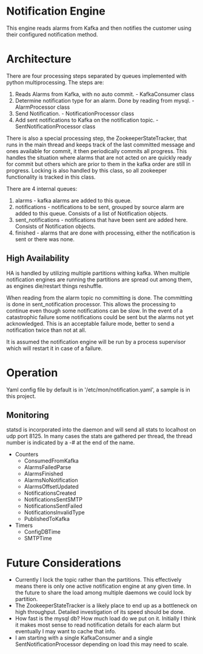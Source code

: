# Notification Engine

This engine reads alarms from Kafka and then notifies the customer using their configured notification method.

# Architecture
There are four processing steps separated by queues implemented with python multiprocessing. The steps are:

1. Reads Alarms from Kafka, with no auto commit. - KafkaConsumer class
2. Determine notification type for an alarm. Done by reading from mysql. - AlarmProcessor class
3. Send Notification. - NotificationProcessor class
4. Add sent notifications to Kafka on the notification topic. - SentNotificationProcessor class

There is also a special processing step, the ZookeeperStateTracker, that runs in the main thread and keeps track of the
last committed message and ones available for commit, it then periodically commits all progress. This handles the
situation where alarms that are not acted on are quickly ready for commit but others which are prior to them in the
kafka order are still in progress. Locking is also handled by this class, so all zookeeper functionality is tracked in
this class.

There are 4 internal queues:

1. alarms - kafka alarms are added to this queue.
2. notifications - notifications to be sent, grouped by source alarm are added to this queue.
   Consists of a list of Notification objects.
3. sent_notifications - notifications that have been sent are added here. Consists of Notification objects.
4. finished - alarms that are done with processing, either the notification is sent or there was none.

## High Availability
HA is handled by utilizing multiple partitions withing kafka. When multiple notification engines are running the partitions
are spread out among them, as engines die/restart things reshuffle.

When reading from the alarm topic no committing is done. The committing is done in sent_notification processor. This allows
the processing to continue even though some notifications can be slow. In the event of a catastrophic failure some
notifications could be sent but the alarms not yet acknowledged. This is an acceptable failure mode, better to send a
notification twice than not at all.

It is assumed the notification engine will be run by a process supervisor which will restart it in case of a failure.

# Operation
Yaml config file by default is in '/etc/mon/notification.yaml', a sample is in this project.

## Monitoring
statsd is incorporated into the daemon and will send all stats to localhost on udp port 8125. In many cases the stats
are gathered per thread, the thread number is indicated by a -# at the end of the name.

- Counters
    - ConsumedFromKafka
    - AlarmsFailedParse
    - AlarmsFinished
    - AlarmsNoNotification
    - AlarmsOffsetUpdated
    - NotificationsCreated
    - NotificationsSentSMTP
    - NotificationsSentFailed
    - NotificationsInvalidType
    - PublishedToKafka
- Timers
    - ConfigDBTime
    - SMTPTime

# Future Considerations
- Currently I lock the topic rather than the partitions. This effectively means there is only one active notification
  engine at any given time. In the future to share the load among multiple daemons we could lock by partition.
- The ZookeeperStateTracker is a likely place to end up as a bottleneck on high throughput. Detailed investigation of
  its speed should be done.
- How fast is the mysql db? How much load do we put on it. Initially I think it makes most sense to read notification
  details for each alarm but eventually I may want to cache that info.
- I am starting with a single KafkaConsumer and a single SentNotificationProcessor depending on load this may need
  to scale.
